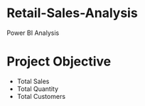 # Retail-Sales-Analysis
Power BI Analysis

# Project Objective
- Total Sales
- Total Quantity
- Total Customers
